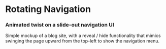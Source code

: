 # Rotating Navigation

### Animated twist on a slide-out navigation UI  

Simple mockup of a blog site, with a reveal / hide functionality that mimics swinging the page upward from the top-left to show the navigation menu.